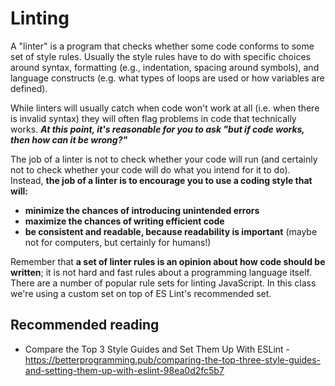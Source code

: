 # Linting

A "linter" is a program that checks whether some code conforms to some set of style rules. Usually the style rules have to do with specific choices around syntax, formatting (e.g., indentation, spacing around symbols), and language constructs (e.g. what types of loops are used or how variables are defined).

While linters will usually catch when code won't work at all (i.e. when there is invalid syntax) they will often flag problems in code that technically works. **_At this point, it's reasonable for you to ask "but if code works, then how can it be wrong?"_**

The job of a linter is not to check whether your code will run (and certainly not to check whether your code will do what you intend for it to do). Instead, **the job of a linter is to encourage you to use a coding style that will:**
* **minimize the chances of introducing unintended errors**
* **maximize the chances of writing efficient code**
* **be consistent and readable, because readability is important** (maybe not for computers, but certainly for humans!)

Remember that **a set of linter rules is an opinion about how code should be written**; it is not hard and fast rules about a programming language itself. There are a number of popular rule sets for linting JavaScript. In this class we're using a custom set on top of ES Lint's recommended set.

## Recommended reading
* Compare the Top 3 Style Guides and Set Them Up With ESLint - https://betterprogramming.pub/comparing-the-top-three-style-guides-and-setting-them-up-with-eslint-98ea0d2fc5b7